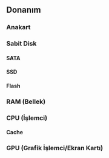 ## Donanım

### Anakart

### Sabit Disk

#### SATA
#### SSD
#### Flash

### RAM (Bellek)

### CPU (İşlemci)

#### Cache


### GPU (Grafik İşlemci/Ekran Kartı)



